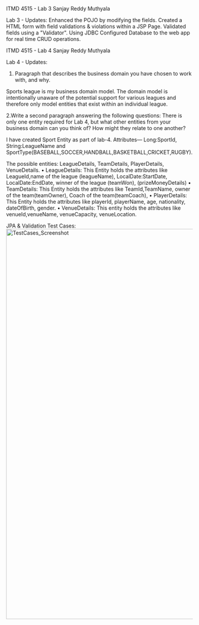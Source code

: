 ITMD 4515 - Lab 3 Sanjay Reddy Muthyala

Lab 3 - Updates:
    Enhanced the POJO by modifying the fields.
    Created a HTML form with field validations & violations within a JSP Page.
    Validated fields using a "Validator".
    Using JDBC Configured Database to the web app for real time CRUD operations.


ITMD 4515 - Lab 4 Sanjay Reddy Muthyala

Lab 4 - Updates:
1. Paragraph that describes the business domain you have chosen to work with, and why.

Sports league is my business domain model. The domain model is intentionally unaware of the potential support for various leagues and therefore only model entities that exist within an individual league.

2.Write a second paragraph answering the following questions: There is only one entity required for Lab 4, but what other entities from your business domain can you think of? How might they relate to one another?

I have created Sport Entity as part of lab-4. 
Attributes— Long:SportId, String:LeagueName and SportType(BASEBALL,SOCCER,HANDBALL,BASKETBALL,CRICKET,RUGBY).

The possible entities: LeagueDetails, TeamDetails, PlayerDetails, VenueDetails.
•	LeagueDetails: This Entity holds the attributes like LeagueId,name of the league (leagueName), LocalDate:StartDate, LocalDate:EndDate, winner of the league (teamWon), (prizeMoneyDetails)
•	TeamDetails: This Entity holds the attributes like TeamId,TeamName, owner of the team(teamOwner),	Coach of the team(teamCoach), 
•	PlayerDetails: This Entity holds the attributes like playerId, playerName, age, nationality, dateOfBirth, gender.
•	VenueDetails: This entity holds the attributes like venueId,venueName, venueCapacity, venueLocation.


JPA & Validation Test Cases:
<img width="1051" alt="TestCases_Screenshot " src="https://user-images.githubusercontent.com/97815128/154125764-872377e5-38ac-4c0a-854f-7893865f6718.png">

